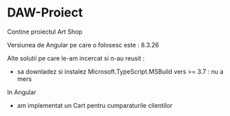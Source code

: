 # DAW-Proiect
Contine proiectul Art Shop

Versiunea de Angular pe care o folosesc este : 8.3.26

Alte solutii pe care le-am incercat si n-au reusit :
- sa downladez si instalez Microsoft.TypeScript.MSBuild vers >= 3.7 : nu a mers 

In Angular 
- am implementat un Cart pentru cumparaturile clientilor
